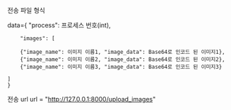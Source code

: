 전송 파일 형식

data={
        "process": 프로세스 번호(int),
        
        "images": [
        
        {"image_name": 이미지 이름1, "image_data": Base64로 인코드 된 이미지1},
        {"image_name": 이미지 이름2, "image_data": Base64로 인코드 된 이미지2},
        {"image_name": 이미지 이름3, "image_data": Base64로 인코드 된 이미지3}
        
    ]
    }


전송 url
url = "http://127.0.0.1:8000/upload_images"
